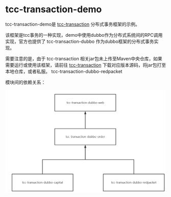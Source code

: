 # tcc-transaction-demo
tcc-transaction-demo是 [tcc-transaction](https://github.com/changmingxie/tcc-transaction) 分布式事务框架的示例。

该框架是tcc事务的一种实现，demo中使用dubbo作为分布式系统间的RPC调用实现，官方也提供了 tcc-transaction-dubbo 作为dubbo框架的分布式事务实现。

需要注意的是，由于 tcc-transaction 相关jar包未上传至Maven中央仓库，如果需要运行或使用该框架，请前往 [tcc-transaction](https://github.com/changmingxie/tcc-transaction) 下载对应版本源码，将jar包打至本地仓库，或者私服。
tcc-transaction-dubbo-redpacket

模块间的依赖关系：

![](./images/1.png)